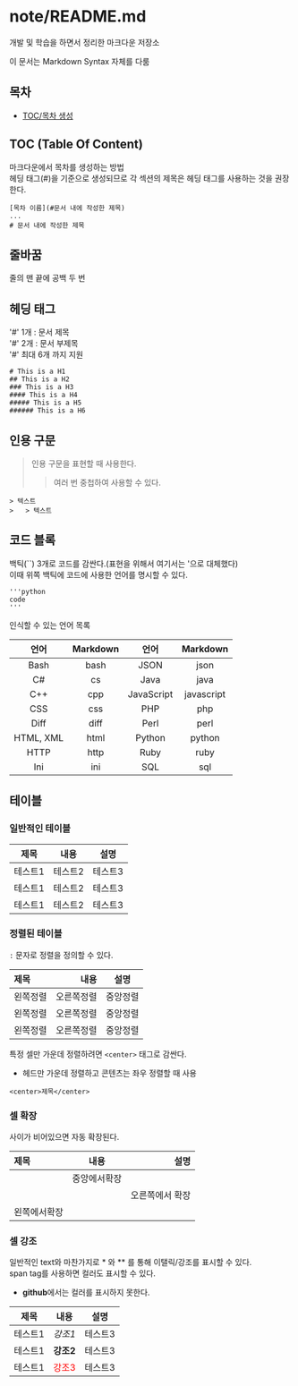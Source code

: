# note/README.md

개발 및 학습을 하면서 정리한 마크다운 저장소  

이 문서는 Markdown Syntax 자체를 다룸  

## 목차

 - [TOC/목차 생성](#toc-table-of-content)

## TOC (Table Of Content)

마크다운에서 목차를 생성하는 방법  
헤딩 태그(#)을 기준으로 생성되므로 각 섹션의 제목은 헤딩 태그를 사용하는 것을 권장한다.  

```
[목차 이름](#문서 내에 작성한 제목)
...
# 문서 내에 작성한 제목
```

## 줄바꿈

줄의 맨 끝에 공백 두 번  

## 헤딩 태그

'#' 1개 : 문서 제목  
'#' 2개 : 문서 부제목  
'#' 최대 6개 까지 지원  

```
# This is a H1
## This is a H2
### This is a H3
#### This is a H4
##### This is a H5
###### This is a H6
```

## 인용 구문

> 인용 구문을 표현할 때 사용한다.  
>   > 여러 번 중첩하여 사용할 수 있다.  

```
> 텍스트
>   > 텍스트
```

## 코드 블록

백틱(``) 3개로 코드를 감싼다.(표현을 위해서 여기서는 '으로 대체했다)  
이때 위쪽 백틱에 코드에 사용한 언어를 명시할 수 있다.  

```
'''python
code
'''
```

인식할 수 있는 언어 목록  

| 언어 | Markdown | 언어 | Markdown |
| :---: | :---: | :---: | :---: |
| Bash | bash | JSON | json |
| C# | cs | Java | java |
| C++ | cpp | JavaScript | javascript |
| CSS | css | PHP | php |
| Diff | diff | Perl | perl |
| HTML, XML | html | Python | python |
| HTTP | http | Ruby | ruby |
| Ini | ini | SQL | sql |

## 테이블

### 일반적인 테이블

|제목|내용|설명|
|------|---|---|
|테스트1|테스트2|테스트3|
|테스트1|테스트2|테스트3|
|테스트1|테스트2|테스트3|

### 정렬된 테이블

`:` 문자로 정렬을 정의할 수 있다.  

|제목|내용|설명|
|:---|---:|:---:|
|왼쪽정렬|오른쪽정렬|중앙정렬|
|왼쪽정렬|오른쪽정렬|중앙정렬|
|왼쪽정렬|오른쪽정렬|중앙정렬|

특정 셀만 가운데 정렬하려면 `<center>` 태그로 감싼다.  

- 헤드만 가운데 정렬하고 콘텐츠는 좌우 정렬할 때 사용  

`<center>제목</center>`

### 셀 확장

사이가 비어있으면 자동 확장된다.  

|제목|내용|설명|
|:---|:---:|---:|
||중앙에서확장||
|||오른쪽에서 확장|
|왼쪽에서확장||

### 셀 강조

일반적인 text와 마찬가지로 * 와 ** 를 통해 이탤릭/강조를 표시할 수 있다.  
span tag를 사용하면 컬러도 표시할 수 있다.  

- **github**에서는 컬러를 표시하지 못한다.  

|제목|내용|설명|
|---|---|---|
|테스트1|*강조1*|테스트3|
|테스트1|**강조2**|테스트3|
|테스트1|<span style="color:red">강조3</span>|테스트3|